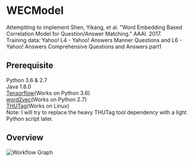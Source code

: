 # WECModel
Attemptting to implement Shen, Yikang, et al. "Word Embedding Based Correlation Model for Question/Answer Matching." AAAI. 2017.  
Training data: Yahoo! L4 - Yahoo! Answers Manner Questions and L6 - Yahoo! Answers Comprehensive Questions and Answers part1  
## Prerequisite
Python 3.6 & 2.7  
Java 1.8.0  
[Tensorflow](https://www.tensorflow.org/)(Works on Python 3.6)  
[word2vec](https://github.com/danielfrg/word2vec)(Works on Python 2.7)  
[THUTag](https://github.com/SongRb/THUTag)(Works on Linux)  
Note: I will try to replace the heavy THUTag tool dependency with a light Python script later.  
## Overview
![Workflow Graph](https://rawgithub.com/SongRb/WECModel/master/workflow.svg)
